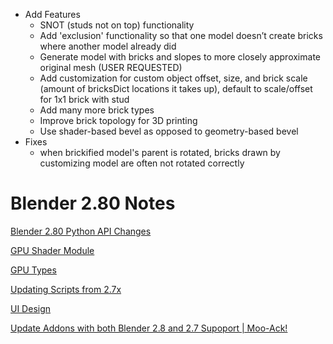 * Add Features
    * SNOT (studs not on top) functionality
    * Add 'exclusion' functionality so that one model doesn’t create bricks where another model already did
    * Generate model with bricks and slopes to more closely approximate original mesh (USER REQUESTED)
    * Add customization for custom object offset, size, and brick scale (amount of bricksDict locations it takes up), default to scale/offset for 1x1 brick with stud
    * Add many more brick types
    * Improve brick topology for 3D printing
    * Use shader-based bevel as opposed to geometry-based bevel
* Fixes
    * when brickified model's parent is rotated, bricks drawn by customizing model are often not rotated correctly



# Blender 2.80 Notes


[Blender 2.80 Python API Changes](https://wiki.blender.org/wiki/Reference/Release_Notes/2.80/Python_API)

[GPU Shader Module](https://docs.blender.org/api/blender2.8/gpu.html)

[GPU Types](https://docs.blender.org/api/blender2.8/gpu.types.html)

[Updating Scripts from 2.7x](https://en.blender.org/index.php/Dev:2.8/Source/Python/UpdatingScripts)

[UI Design](https://wiki.blender.org/wiki/Reference/Release_Notes/2.80/Python_API/UI_DESIGN)

[Update Addons with both Blender 2.8 and 2.7 Supoport | Moo-Ack!](https://theduckcow.com/2019/update-addons-both-blender-28-and-27-support/)
